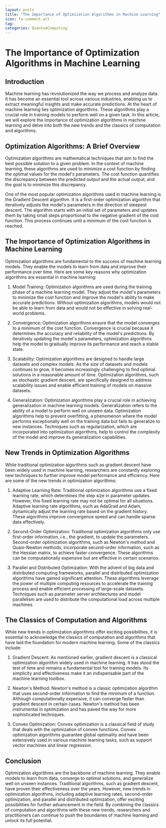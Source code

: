 ```yaml
---
layout: posts
title: "The Importance of Optimization Algorithms in Machine Learning"
icon: fa-comment-alt
tag:      
categories: QuantumComputing
---
```



# The Importance of Optimization Algorithms in Machine Learning

## Introduction

Machine learning has revolutionized the way we process and analyze data. It has become an essential tool across various industries, enabling us to extract meaningful insights and make accurate predictions. At the heart of machine learning lies optimization algorithms. These algorithms play a crucial role in training models to perform well on a given task. In this article, we will explore the importance of optimization algorithms in machine learning and delve into both the new trends and the classics of computation and algorithms.

## Optimization Algorithms: A Brief Overview

Optimization algorithms are mathematical techniques that aim to find the best possible solution to a given problem. In the context of machine learning, these algorithms are used to minimize a cost function by finding the optimal values for the model's parameters. The cost function quantifies the discrepancy between the predicted output and the actual output, and the goal is to minimize this discrepancy.

One of the most popular optimization algorithms used in machine learning is the Gradient Descent algorithm. It is a first-order optimization algorithm that iteratively adjusts the model's parameters in the direction of steepest descent. The algorithm starts with an initial set of parameters and updates them by taking small steps proportional to the negative gradient of the cost function. This process continues until a minimum of the cost function is reached.

## The Importance of Optimization Algorithms in Machine Learning

Optimization algorithms are fundamental to the success of machine learning models. They enable the models to learn from data and improve their performance over time. Here are some key reasons why optimization algorithms are essential in machine learning:

1. Model Training: Optimization algorithms are used during the training phase of a machine learning model. They adjust the model's parameters to minimize the cost function and improve the model's ability to make accurate predictions. Without optimization algorithms, models would not be able to learn from data and would not be effective in solving real-world problems.

2. Convergence: Optimization algorithms ensure that the model converges to a minimum of the cost function. Convergence is crucial because it determines the accuracy and reliability of the model's predictions. By iteratively updating the model's parameters, optimization algorithms help the model to gradually improve its performance and reach a stable state.

3. Scalability: Optimization algorithms are designed to handle large datasets and complex models. As the size of datasets and models continues to grow, it becomes increasingly challenging to find optimal solutions in a reasonable amount of time. Optimization algorithms, such as stochastic gradient descent, are specifically designed to address scalability issues and enable efficient training of models on massive datasets.

4. Generalization: Optimization algorithms play a crucial role in achieving generalization in machine learning models. Generalization refers to the ability of a model to perform well on unseen data. Optimization algorithms help to prevent overfitting, a phenomenon where the model performs exceptionally well on the training data but fails to generalize to new instances. Techniques such as regularization, which are incorporated into optimization algorithms, help to control the complexity of the model and improve its generalization capabilities.

## New Trends in Optimization Algorithms

While traditional optimization algorithms such as gradient descent have been widely used in machine learning, researchers are constantly exploring new techniques to further improve model performance and efficiency. Here are some of the new trends in optimization algorithms:

1. Adaptive Learning Rate: Traditional optimization algorithms use a fixed learning rate, which determines the step size in parameter updates. However, this fixed learning rate may not be optimal for all situations. Adaptive learning rate algorithms, such as AdaGrad and Adam, dynamically adjust the learning rate based on the gradient history. These algorithms improve convergence speed and can handle sparse data effectively.

2. Second-Order Optimization: Traditional optimization algorithms only use first-order information, i.e., the gradient, to update the parameters. Second-order optimization algorithms, such as Newton's method and Quasi-Newton methods, incorporate second-order information, such as the Hessian matrix, to achieve faster convergence. These algorithms can be computationally expensive but are effective in certain scenarios.

3. Parallel and Distributed Optimization: With the advent of big data and distributed computing frameworks, parallel and distributed optimization algorithms have gained significant attention. These algorithms leverage the power of multiple computing resources to accelerate the training process and enable efficient processing of large-scale datasets. Techniques such as parameter server architectures and model parallelism are used to distribute the computational load across multiple machines.

## The Classics of Computation and Algorithms

While new trends in optimization algorithms offer exciting possibilities, it is essential to acknowledge the classics of computation and algorithms that have laid the foundation for modern machine learning. Some of the classics include:

1. Gradient Descent: As mentioned earlier, gradient descent is a classical optimization algorithm widely used in machine learning. It has stood the test of time and remains a fundamental tool for training models. Its simplicity and effectiveness make it an indispensable part of the machine learning toolbox.

2. Newton's Method: Newton's method is a classic optimization algorithm that uses second-order information to find the minimum of a function. Although computationally expensive, it can converge faster than gradient descent in certain cases. Newton's method has been instrumental in optimization and has paved the way for more sophisticated techniques.

3. Convex Optimization: Convex optimization is a classical field of study that deals with the optimization of convex functions. Convex optimization algorithms guarantee global optimality and have been extensively used in various machine learning tasks, such as support vector machines and linear regression.

## Conclusion

Optimization algorithms are the backbone of machine learning. They enable models to learn from data, converge to optimal solutions, and generalize well on unseen instances. Traditional algorithms, such as gradient descent, have proven their effectiveness over the years. However, new trends in optimization algorithms, including adaptive learning rates, second-order optimization, and parallel and distributed optimization, offer exciting possibilities for further advancement in the field. By combining the classics of computation and algorithms with these new trends, researchers and practitioners can continue to push the boundaries of machine learning and unlock its full potential.